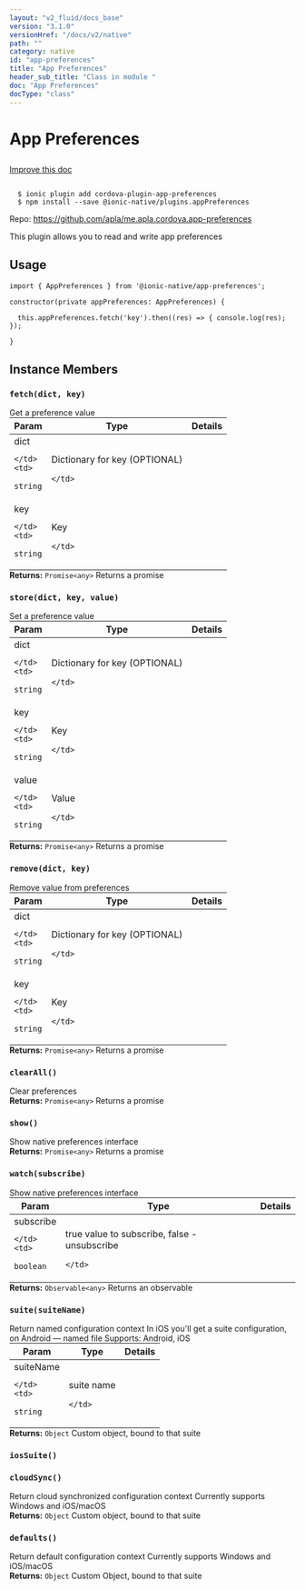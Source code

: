```yaml
---
layout: "v2_fluid/docs_base"
version: "3.1.0"
versionHref: "/docs/v2/native"
path: ""
category: native
id: "app-preferences"
title: "App Preferences"
header_sub_title: "Class in module "
doc: "App Preferences"
docType: "class"
---
```








<h1 class="api-title">
  
  App Preferences
  

  

  </h1>

<a class="improve-v2-docs" href="http://github.com/driftyco/ionic-native/edit/master/src/@ionic-native/plugins/app-preferences/index.ts#L2">
  Improve this doc
</a>



<!-- decorators -->





<pre><code>
  $ ionic plugin add cordova-plugin-app-preferences
  $ npm install --save @ionic-native/plugins.appPreferences
</code></pre>
<p>Repo:
  <a href="https://github.com/apla/me.apla.cordova.app-preferences">
    https://github.com/apla/me.apla.cordova.app-preferences
  </a>
</p>

<!-- description -->

<p>This plugin allows you to read and write app preferences</p>



<!-- if doc.decorators -->

<!-- @usage tag -->

<h2>Usage</h2>

<pre><code class="lang-typescript">import { AppPreferences } from &#39;@ionic-native/app-preferences&#39;;

constructor(private appPreferences: AppPreferences) {

  this.appPreferences.fetch(&#39;key&#39;).then((res) =&gt; { console.log(res); });

}
</code></pre>




<!-- @property tags -->




<!-- methods on the class -->

<h2>Instance Members</h2>
<div id="fetch"></div>
<h3>
  <code>fetch(dict,&nbsp;key)</code>
  

</h3>
Get a preference value

<table class="table param-table" style="margin:0;">
  <thead>
  <tr>
    <th>Param</th>
    <th>Type</th>
    <th>Details</th>
  </tr>
  </thead>
  <tbody>
  
  <tr>
    <td>
      dict
      
      
    </td>
    <td>
      
<code>string</code>
    </td>
    <td>
      <p>Dictionary for key (OPTIONAL)</p>

      
    </td>
  </tr>
  
  <tr>
    <td>
      key
      
      
    </td>
    <td>
      
<code>string</code>
    </td>
    <td>
      <p>Key</p>

      
    </td>
  </tr>
  
  </tbody>
</table>

<div class="return-value" markdown="1">
  <i class="icon ion-arrow-return-left"></i>
  <b>Returns:</b> 
<code>Promise&lt;any&gt;</code> Returns a promise
</div><div id="store"></div>
<h3>
  <code>store(dict,&nbsp;key,&nbsp;value)</code>
  

</h3>
Set a preference value

<table class="table param-table" style="margin:0;">
  <thead>
  <tr>
    <th>Param</th>
    <th>Type</th>
    <th>Details</th>
  </tr>
  </thead>
  <tbody>
  
  <tr>
    <td>
      dict
      
      
    </td>
    <td>
      
<code>string</code>
    </td>
    <td>
      <p>Dictionary for key (OPTIONAL)</p>

      
    </td>
  </tr>
  
  <tr>
    <td>
      key
      
      
    </td>
    <td>
      
<code>string</code>
    </td>
    <td>
      <p>Key</p>

      
    </td>
  </tr>
  
  <tr>
    <td>
      value
      
      
    </td>
    <td>
      
<code>string</code>
    </td>
    <td>
      <p>Value</p>

      
    </td>
  </tr>
  
  </tbody>
</table>

<div class="return-value" markdown="1">
  <i class="icon ion-arrow-return-left"></i>
  <b>Returns:</b> 
<code>Promise&lt;any&gt;</code> Returns a promise
</div><div id="remove"></div>
<h3>
  <code>remove(dict,&nbsp;key)</code>
  

</h3>
Remove value from preferences

<table class="table param-table" style="margin:0;">
  <thead>
  <tr>
    <th>Param</th>
    <th>Type</th>
    <th>Details</th>
  </tr>
  </thead>
  <tbody>
  
  <tr>
    <td>
      dict
      
      
    </td>
    <td>
      
<code>string</code>
    </td>
    <td>
      <p>Dictionary for key (OPTIONAL)</p>

      
    </td>
  </tr>
  
  <tr>
    <td>
      key
      
      
    </td>
    <td>
      
<code>string</code>
    </td>
    <td>
      <p>Key</p>

      
    </td>
  </tr>
  
  </tbody>
</table>

<div class="return-value" markdown="1">
  <i class="icon ion-arrow-return-left"></i>
  <b>Returns:</b> 
<code>Promise&lt;any&gt;</code> Returns a promise
</div><div id="clearAll"></div>
<h3>
  <code>clearAll()</code>
  

</h3>
Clear preferences



<div class="return-value" markdown="1">
  <i class="icon ion-arrow-return-left"></i>
  <b>Returns:</b> 
<code>Promise&lt;any&gt;</code> Returns a promise
</div><div id="show"></div>
<h3>
  <code>show()</code>
  

</h3>
Show native preferences interface



<div class="return-value" markdown="1">
  <i class="icon ion-arrow-return-left"></i>
  <b>Returns:</b> 
<code>Promise&lt;any&gt;</code> Returns a promise
</div><div id="watch"></div>
<h3>
  <code>watch(subscribe)</code>
  

</h3>
Show native preferences interface

<table class="table param-table" style="margin:0;">
  <thead>
  <tr>
    <th>Param</th>
    <th>Type</th>
    <th>Details</th>
  </tr>
  </thead>
  <tbody>
  
  <tr>
    <td>
      subscribe
      
      
    </td>
    <td>
      
<code>boolean</code>
    </td>
    <td>
      <p>true value to subscribe, false - unsubscribe</p>

      
    </td>
  </tr>
  
  </tbody>
</table>

<div class="return-value" markdown="1">
  <i class="icon ion-arrow-return-left"></i>
  <b>Returns:</b> 
<code>Observable&lt;any&gt;</code> Returns an observable
</div><div id="suite"></div>
<h3>
  <code>suite(suiteName)</code>
  

</h3>
Return named configuration context
In iOS you'll get a suite configuration, on Android — named file
Supports: Android, iOS
<table class="table param-table" style="margin:0;">
  <thead>
  <tr>
    <th>Param</th>
    <th>Type</th>
    <th>Details</th>
  </tr>
  </thead>
  <tbody>
  
  <tr>
    <td>
      suiteName
      
      
    </td>
    <td>
      
<code>string</code>
    </td>
    <td>
      <p>suite name</p>

      
    </td>
  </tr>
  
  </tbody>
</table>

<div class="return-value" markdown="1">
  <i class="icon ion-arrow-return-left"></i>
  <b>Returns:</b> 
<code>Object</code> Custom object, bound to that suite
</div><div id="iosSuite"></div>
<h3>
  <code>iosSuite()</code>
  

</h3>



<div id="cloudSync"></div>
<h3>
  <code>cloudSync()</code>
  

</h3>
Return cloud synchronized configuration context
Currently supports Windows and iOS/macOS


<div class="return-value" markdown="1">
  <i class="icon ion-arrow-return-left"></i>
  <b>Returns:</b> 
<code>Object</code> Custom object, bound to that suite
</div><div id="defaults"></div>
<h3>
  <code>defaults()</code>
  

</h3>
Return default configuration context
Currently supports Windows and iOS/macOS


<div class="return-value" markdown="1">
  <i class="icon ion-arrow-return-left"></i>
  <b>Returns:</b> 
<code>Object</code> Custom Object, bound to that suite
</div>



<!-- other classes -->

<!-- end other classes -->

<!-- interfaces -->

<!-- end interfaces -->

<!-- related link --><!-- end content block -->


<!-- end body block -->

